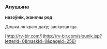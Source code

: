 ### Апушына
**назоўнік, жаночы род**

Дошка ля краю даху; застрэшніца.

<a rel="author">[http://rv-blr.com/](http://rv-blr.com/slounik.jsp?letterId=0&maskId=0&pageId=256)</a>
